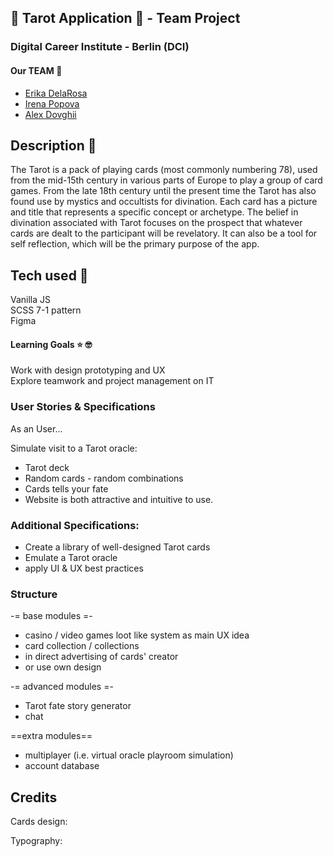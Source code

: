 ##  🌙 Tarot Application  🌙 - Team Project 

### Digital Career Institute - Berlin (DCI)

#### Our TEAM  🚀

- [Erika DelaRosa](https://github.com/ErikaDelaRosa)
- [Irena Popova](https://github.com/irenapopova)
- [Alex Dovghii](https://github.com/hadabr)

## Description 🚀

The Tarot is a pack of playing cards (most commonly numbering 78), used from the mid-15th century in various parts of Europe to play a group of card games. From the late 18th century until the present time the Tarot has also found use by mystics and occultists for divination. Each card has a picture and title that represents a specific concept or archetype. The belief in divination associated with Tarot focuses on the prospect that whatever cards are dealt to the participant will be revelatory. It can also be a tool for self reflection, which will be the primary purpose of the app.

## Tech used 🤖

Vanilla JS  
SCSS 7-1 pattern  
Figma   

#### Learning Goals ⭐️ 🤓 

Work with design prototyping and UX  
Explore teamwork and project management on IT

### User Stories & Specifications 
As an User...

 Simulate visit to a Tarot oracle:  
 - Tarot deck
 - Random cards - random combinations
 - Cards tells your fate
 - Website is both attractive and intuitive to use.

### Additional Specifications:
 - Create a library of well-designed Tarot cards
 - Emulate a Tarot oracle
 - apply UI & UX best practices

### Structure 

-= base modules =-
- casino / video games loot like system as main UX idea
- card collection / collections
- in direct advertising of cards' creator
- or use own design

-= advanced modules =-
- Tarot fate story generator
- chat

==extra modules==
- multiplayer (i.e. virtual oracle playroom simulation)
- account database


## Credits

Cards design:

Typography:



